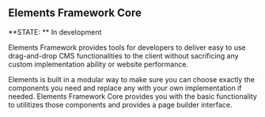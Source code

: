## Elements Framework Core

**STATE: ** In development

Elements Framework provides tools for developers to deliver easy to use drag-and-drop CMS functionalities to the client without sacrificing any custom implementation ability or website performance.

Elements is built in a modular way to make sure you can choose exactly the components you need and replace any with your own implementation if needed. Elements Framework Core provides you with the basic functionality to utilitizes those components and provides a page builder interface.
